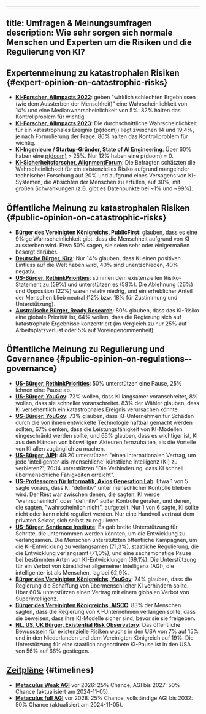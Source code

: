 

---
title: Umfragen & Meinungsumfragen
description: Wie sehr sorgen sich normale Menschen und Experten um die Risiken und die Regulierung von KI?
---
## Expertenmeinung zu katastrophalen Risiken {#expert-opinion-on-catastrophic-risks}

- **[KI-Forscher, AIImpacts 2022](https://aiimpacts.org/2022-expert-survey-on-progress-in-ai/)**: geben "wirklich schlechten Ergebnissen (wie dem Aussterben der Menschheit)" eine Wahrscheinlichkeit von 14% und eine Medianwahrscheinlichkeit von 5%. 82% halten das Kontrollproblem für wichtig.
- **[KI-Forscher, AIImpacts 2023](https://wiki.aiimpacts.org/ai_timelines/predictions_of_human-level_ai_timelines/ai_timeline_surveys/2023_expert_survey_on_progress_in_ai)**: Die durchschnittliche Wahrscheinlichkeit für ein katastrophales Ereignis (p(doom)) liegt zwischen 14 und 19,4%, je nach Formulierung der Frage. 86% halten das Kontrollproblem für wichtig.
- **[KI-Ingenieure / Startup-Gründer, State of AI Engineering](https://elemental-croissant-32a.notion.site/State-of-AI-Engineering-2023-20c09dc1767f45988ee1f479b4a84135#694f89e86f9148cb855220ec05e9c631)**: Über 60% haben eine [p(doom)](/pdoom) > 25%. Nur 12% haben eine p(doom) = 0.
- **[KI-Sicherheitsforscher, AlignmentForum](https://web.archive.org/web/20221013014859/https://www.alignmentforum.org/posts/QvwSr5LsxyDeaPK5s/existential-risk-from-ai-survey-results)**: Die Befragten schätzten die Wahrscheinlichkeit für ein existenzielles Risiko aufgrund mangelnder technischer Forschung auf 20% und aufgrund eines Versagens von KI-Systemen, die Absichten der Menschen zu erfüllen, auf 30%, mit großen Schwankungen (z.B. gibt es Datenpunkte bei ~1% und ~99%).

## Öffentliche Meinung zu katastrophalen Risiken {#public-opinion-on-catastrophic-risks}

- **[Bürger des Vereinigten Königreichs, PublicFirst](https://publicfirst.co.uk/ai/)**: glauben, dass es eine 9%ige Wahrscheinlichkeit gibt, dass die Menschheit aufgrund von KI aussterben wird. Etwa 50% sagen, sie seien sehr oder einigermaßen besorgt darüber.
- **[Deutsche Bürger, Kira](https://www.zeit.de/digital/2023-04/ki-risiken-angst-umfrage-forschung-kira)**: Nur 14% glauben, dass KI einen positiven Einfluss auf die Welt haben wird, 40% sind unentschieden, 40% negativ.
- **[US-Bürger, RethinkPriorities](https://rethinkpriorities.org/publications/us-public-perception-of-cais-statement-and-the-risk-of-extinction)**: stimmen dem existenziellen Risiko-Statement zu (59%) und unterstützen es (58%). Die Ablehnung (26%) und Opposition (22%) waren relativ niedrig, und ein erheblicher Anteil der Menschen blieb neutral (12% bzw. 18% für Zustimmung und Unterstützung).
- **[Australische Bürger, Ready Research](https://theconversation.com/80-of-australians-think-ai-risk-is-a-global-priority-the-government-needs-to-step-up-225175)**: 80% glauben, dass das KI-Risiko eine globale Priorität ist, 64% wollen, dass die Regierung sich auf katastrophale Ergebnisse konzentriert (im Vergleich zu nur 25% auf Arbeitsplatzverlust oder 5% auf Voreingenommenheit).

## Öffentliche Meinung zu Regulierung und Governance {#public-opinion-on-regulations--governance}

- [**US-Bürger, RethinkPriorities**](https://forum.effectivealtruism.org/posts/ConFiY9cRmg37fs2p/us-public-opinion-of-ai-policy-and-risk): 50% unterstützen eine Pause, 25% lehnen eine Pause ab.
- [**US-Bürger, YouGov**](https://www.vox.com/future-perfect/2023/8/18/23836362/ai-slow-down-poll-regulation): 72% wollen, dass KI langsamer voranschreitet, 8% wollen, dass sie schneller voranschreitet. 83% der Wähler glauben, dass KI versehentlich ein katastrophales Ereignis verursachen könnte.
- [**US-Bürger, YouGov**](https://theaipi.org/poll-shows-voters-oppose-open-sourcing-ai-models-support-regulatory-representation-on-boards-and-say-ai-risks-outweigh-benefits-2/): 73% glauben, dass KI-Unternehmen für Schäden durch die von ihnen entwickelte Technologie haftbar gemacht werden sollten, 67% denken, dass die Leistungsfähigkeit von KI-Modellen eingeschränkt werden sollte, und 65% glauben, dass es wichtiger ist, KI aus den Händen von böswilligen Akteuren fernzuhalten, als die Vorteile von KI allen zugänglich zu machen.
- [**US-Bürger, AIPI**](https://www.politico.com/newsletters/digital-future-daily/2023/11/29/exclusive-what-people-actually-think-about-ai-00129147): 49:20 unterstützen "einen internationalen Vertrag, um jede 'intelligenter-als-menschliche' künstliche Intelligenz (KI) zu verbieten?", 70:14 unterstützen "Die Verhinderung, dass KI schnell übermenschliche Fähigkeiten erreicht".
- [**US-Professoren für Informatik, Axios Generation Lab**](https://www.axios.com/2023/09/05/ai-regulations-expert-survey): Etwa 1 von 5 sagte voraus, dass KI "definitiv" unter menschlicher Kontrolle bleiben wird. Der Rest war zwischen denen, die sagten, KI werde "wahrscheinlich" oder "definitiv" außer Kontrolle geraten, und denen, die sagten, "wahrscheinlich nicht", aufgeteilt.
  Nur 1 von 6 sagte, KI sollte nicht oder kann nicht reguliert werden. Nur eine Handvoll vertraut dem privaten Sektor, sich selbst zu regulieren.
- [**US-Bürger, Sentience Institute**](https://www.sentienceinstitute.org/aims-survey-supplement-2023): Es gab breite Unterstützung für Schritte, die unternommen werden könnten, um die Entwicklung zu verlangsamen. Die Menschen unterstützten öffentliche Kampagnen, um die KI-Entwicklung zu verlangsamen (71,3%), staatliche Regulierung, die die Entwicklung verlangsamt (71,0%), und eine sechsmonatige Pause bei bestimmten Arten von KI-Entwicklungen (69,1%). Die Unterstützung für ein Verbot von künstlicher allgemeiner Intelligenz (AGI), die intelligenter ist als Menschen, lag bei 62,9%.
- [**Bürger des Vereinigten Königreichs, YouGov**](https://inews.co.uk/news/politics/voters-deepfakes-ban-ai-intelligent-humans-2708693): 74% glauben, dass die Regierung die Schaffung von übermenschlicher KI verhindern sollte. Über 60% unterstützen einen Vertrag mit einem globalen Verbot von Superintelligenz.
- [**Bürger des Vereinigten Königreichs, AISCC**](https://aiscc.org/2023/11/01/yougov-poll-83-of-brits-demand-companies-prove-ai-systems-are-safe-before-release/): 83% der Menschen sagten, dass die Regierung von KI-Unternehmen verlangen sollte, dass sie beweisen, dass ihre KI-Modelle sicher sind, bevor sie sie freigeben.
- [**NL, US, UK Bürger, Existential Risk Observatory**](https://www.existentialriskobservatory.org/papers_and_reports/Trends%20in%20Public%20Attitude%20Towards%20Existential%20Risk%20And%20Artificial%20Intelligence.pdf): Das öffentliche Bewusstsein für existenzielle Risiken wuchs in den USA von 7% auf 15% und in den Niederlanden und dem Vereinigten Königreich auf 19%. Die Unterstützung für eine staatlich angeordnete KI-Pause ist in den USA von 56% auf 66% gestiegen.

## [Zeitpläne](/timelines) {#timelines}

- [**Metaculus Weak AGI**](https://www.metaculus.com/questions/3479/date-weakly-general-ai-is-publicly-known/) vor 2026: 25% Chance, AGI bis 2027: 50% Chance (aktualisiert am 2024-11-05).
- [**Metaculus full AGI**](https://www.metaculus.com/questions/5121/date-of-artificial-general-intelligence/) vor 2028: 25% Chance, vollständige AGI bis 2032: 50% Chance (aktualisiert am 2024-11-05).
